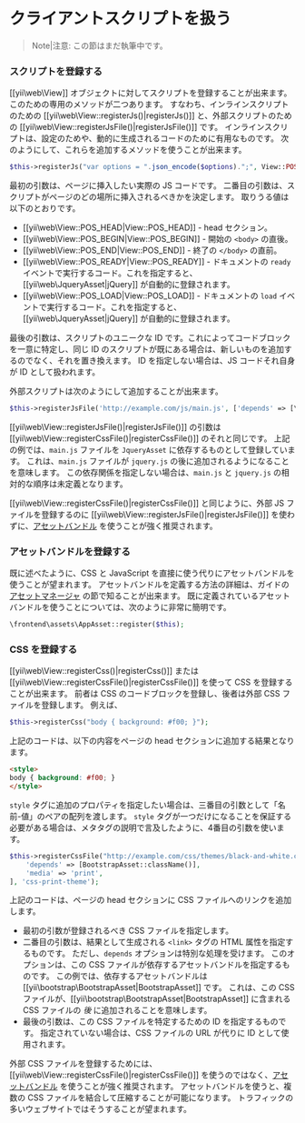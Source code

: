 クライアントスクリプトを扱う
============================

> Note|注意: この節はまだ執筆中です。

### スクリプトを登録する

[[yii\web\View]] オブジェクトに対してスクリプトを登録することが出来ます。
このための専用のメソッドが二つあります。
すなわち、インラインスクリプトのための [[yii\web\View::registerJs()|registerJs()]] と、外部スクリプトのための [[yii\web\View::registerJsFile()|registerJsFile()]] です。
インラインスクリプトは、設定のためや、動的に生成されるコードのために有用なものです。
次のようにして、これらを追加するメソッドを使うことが出来ます。

```php
$this->registerJs("var options = ".json_encode($options).";", View::POS_END, 'my-options');
```

最初の引数は、ページに挿入したい実際の JS コードです。
二番目の引数は、スクリプトがページのどの場所に挿入されるべきかを決定します。
取りうる値は以下のとおりです。

- [[yii\web\View::POS_HEAD|View::POS_HEAD]] - head セクション。
- [[yii\web\View::POS_BEGIN|View::POS_BEGIN]] - 開始の `<body>` の直後。
- [[yii\web\View::POS_END|View::POS_END]] - 終了の `</body>` の直前。
- [[yii\web\View::POS_READY|View::POS_READY]] - ドキュメントの `ready` イベントで実行するコード。これを指定すると、[[yii\web\JqueryAsset|jQuery]] が自動的に登録されます。
- [[yii\web\View::POS_LOAD|View::POS_LOAD]] - ドキュメントの `load` イベントで実行するコード。これを指定すると、[[yii\web\JqueryAsset|jQuery]] が自動的に登録されます。

最後の引数は、スクリプトのユニークな ID です。これによってコードブロックを一意に特定し、同じ ID のスクリプトが既にある場合は、新しいものを追加するのでなく、それを置き換えます。
ID を指定しない場合は、JS コードそれ自身が ID として扱われます。

外部スクリプトは次のようにして追加することが出来ます。

```php
$this->registerJsFile('http://example.com/js/main.js', ['depends' => [\yii\web\JqueryAsset::className()]]);
```

[[yii\web\View::registerJsFile()|registerJsFile()]] の引数は [[yii\web\View::registerCssFile()|registerCssFile()]] のそれと同じです。
上記の例では、`main.js` ファイルを `JqueryAsset` に依存するものとして登録しています。
これは、`main.js` ファイルが `jquery.js` の後に追加されるようになることを意味します。
この依存関係を指定しない場合は、`main.js` と `jquery.js` の相対的な順序は未定義となります。

[[yii\web\View::registerCssFile()|registerCssFile()]] と同じように、外部 JS ファイルを登録するのに [[yii\web\View::registerJsFile()|registerJsFile()]] を使わずに、[アセットバンドル](structure-assets.md) を使うことが強く推奨されます。


### アセットバンドルを登録する

既に述べたように、CSS と JavaScript を直接に使う代りにアセットバンドルを使うことが望まれます。
アセットバンドルを定義する方法の詳細は、ガイドの [アセットマネージャ](structure-assets.md) の節で知ることが出来ます。
既に定義されているアセットバンドルを使うことについては、次のように非常に簡明です。

```php
\frontend\assets\AppAsset::register($this);
```



### CSS を登録する

[[yii\web\View::registerCss()|registerCss()]] または [[yii\web\View::registerCssFile()|registerCssFile()]] を使って CSS を登録することが出来ます。
前者は CSS のコードブロックを登録し、後者は外部 CSS ファイルを登録します。
例えば、

```php
$this->registerCss("body { background: #f00; }");
```

上記のコードは、以下の内容をページの head セクションに追加する結果となります。

```html
<style>
body { background: #f00; }
</style>
```

`style` タグに追加のプロパティを指定したい場合は、三番目の引数として「名前-値」のペアの配列を渡します。
`style` タグが一つだけになることを保証する必要がある場合は、メタタグの説明で言及したように、4番目の引数を使います。

```php
$this->registerCssFile("http://example.com/css/themes/black-and-white.css", [
    'depends' => [BootstrapAsset::className()],
    'media' => 'print',
], 'css-print-theme');
```

上記のコードは、ページの head セクションに CSS ファイルへのリンクを追加します。

* 最初の引数が登録されるべき CSS ファイルを指定します。
* 二番目の引数は、結果として生成される `<link>` タグの HTML 属性を指定するものです。
  ただし、`depends` オプションは特別な処理を受けます。
  このオプションは、この CSS ファイルが依存するアセットバンドルを指定するものです。
  この例では、依存するアセットバンドルは [[yii\bootstrap\BootstrapAsset|BootstrapAsset]] です。
  これは、この CSS ファイルが、[[yii\bootstrap\BootstrapAsset|BootstrapAsset]] に含まれる CSS ファイルの *後* に追加されることを意味します。
* 最後の引数は、この CSS ファイルを特定するための ID を指定するものです。
  指定されていない場合は、CSS ファイルの URL が代りに ID として使用されます。

外部 CSS ファイルを登録するためには、[[yii\web\View::registerCssFile()|registerCssFile()]] を使うのではなく、[アセットバンドル](structure-assets.md) を使うことが強く推奨されます。
アセットバンドルを使うと、複数の CSS ファイルを結合して圧縮することが可能になります。
トラフィックの多いウェブサイトではそうすることが望まれます。
